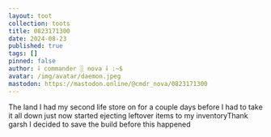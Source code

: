 ```yaml
---
layout: toot
collection: toots
title: 0823171300
date: 2024-08-23
published: true
tags: []
pinned: false
author: ⸸ commander ░ nova ⸸ :~$
avatar: /img/avatar/daemon.jpeg
mastodon: https://mastodon.online/@cmdr_nova/0823171300
---
```


The land I had my second life store on for a couple days before I had to take it all down just now started ejecting leftover items to my inventoryThank garsh I decided to save the build before this happened
